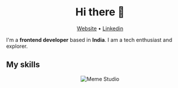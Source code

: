 <h1 align="center">Hi there 👋</h1>

<p align="center">
  <a href="https://webronak.github.io/my-portfolio/">Website</a> •
  <a href="https://www.linkedin.com/in/ronak-singh-8a11101a6/">Linkedin</a> 
</p>

I'm a __frontend developer__ based in __India__. I am a tech enthusiast and explorer.

## My skills

<p align="center">
  <img align="center" alt="Meme Studio" src="https://github.com/viclafouch/viclafouch/blob/master/img/pack.png" />
</p>
